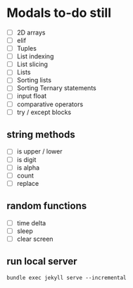 # Modals to-do still

- [ ] 2D arrays
- [ ] elif
- [ ] Tuples
- [ ] List indexing
- [ ] List slicing
- [ ] Lists
- [ ] Sorting lists
- [ ] Sorting Ternary statements
- [ ] input float
- [ ] comparative operators
- [ ] try / except blocks

## string methods
- [ ] is upper / lower
- [ ] is digit
- [ ] is alpha
- [ ] count
- [ ] replace

## random functions
- [ ] time delta
- [ ] sleep
- [ ] clear screen

## run local server
`bundle exec jekyll serve --incremental`
